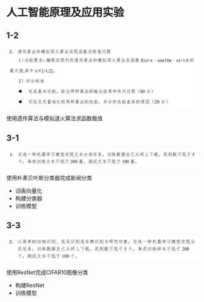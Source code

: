 # 人工智能原理及应用实验

## 1-2

![img.png](assets/img.png)

使用遗传算法与模拟退火算法求函数极值

## 3-1

![img.png](assets/img-1.png)

使用朴素贝叶斯分类器完成新闻分类

- 词表向量化
- 构建分类器
- 训练模型

## 3-3

![img.png](assets/img-2.png)

使用ResNet完成CIFAR10图像分类

- 构建ResNet
- 训练模型